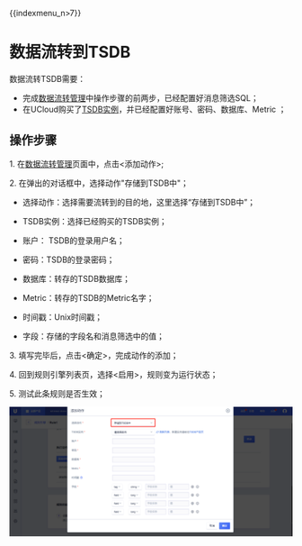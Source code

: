 {{indexmenu_n>7}}

# 数据流转到TSDB
数据流转TSDB需要：
- 完成[数据流转管理](data_forwarding)中操作步骤的前两步，已经配置好消息筛选SQL；
- 在UCloud购买了[TSDB实例](https://console.ucloud.cn/utsdb)，并已经配置好账号、密码、数据库、Metric ；

## 操作步骤
1\. 在[数据流转管理](data_forwarding)页面中，点击<添加动作>;

2\. 在弹出的对话框中，选择动作"存储到TSDB中"；

   - 选择动作：选择需要流转到的目的地，这里选择“存储到TSDB中”；
   
   - TSDB实例：选择已经购买的TSDB实例；
   
   - 账户： TSDB的登录用户名；
   
   - 密码：TSDB的登录密码；
   
   - 数据库：转存的TSDB数据库；
   
   - Metric：转存的TSDB的Metric名字；
   
   - 时间戳：Unix时间戳；
   
   - 字段：存储的字段名和消息筛选中的值；

3\. 填写完毕后，点击<确定>，完成动作的添加；

4\. 回到规则引擎列表页，选择<启用>，规则变为运行状态；

5\. 测试此条规则是否生效；

![转发到TSDB](../../images/转发到TSDB-3502315.png)



